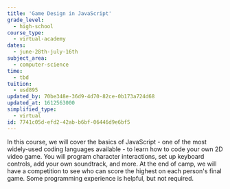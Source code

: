 ```yaml
---
title: 'Game Design in JavaScript'
grade_level:
  - high-school
course_type:
  - virtual-academy
dates:
  - june-28th-july-16th
subject_area:
  - computer-science
time:
  - tbd
tuition:
  - usd895
updated_by: 70be348e-36d9-4d70-82ce-0b173a724d68
updated_at: 1612563000
simplified_type:
  - virtual
id: 7741c05d-efd2-42ab-b6bf-06446d9e6bf5
---
```

In this course, we will cover the basics of JavaScript - one of the most widely-used coding languages available - to learn how to code your own 2D video game. You will program character interactions, set up keyboard controls, add your own soundtrack, and more. At the end of camp, we will have a competition to see who can score the highest on each person's final game. Some programming experience is helpful, but not required.